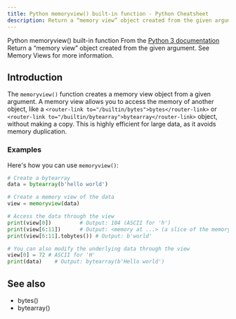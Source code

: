 ```yaml
---
title: Python memoryview() built-in function - Python Cheatsheet
description: Return a “memory view” object created from the given argument. See Memory Views for more information.
---
```


<base-title :title="frontmatter.title" :description="frontmatter.description">
Python memoryview() built-in function
</base-title>

<base-disclaimer>
  <base-disclaimer-title>
    From the <a target="_blank" href="https://docs.python.org/3/library/functions.html#memoryview">Python 3 documentation</a>
  </base-disclaimer-title>
  <base-disclaimer-content>
   Return a “memory view” object created from the given argument. See Memory Views for more information.
  </base-disclaimer-content>
</base-disclaimer>

## Introduction

The `memoryview()` function creates a memory view object from a given argument. A memory view allows you to access the memory of another object, like a `<router-link to="/builtin/bytes">bytes</router-link>` or `<router-link to="/builtin/bytearray">bytearray</router-link>` object, without making a copy. This is highly efficient for large data, as it avoids memory duplication.

### Examples

Here's how you can use `memoryview()`:

```python
# Create a bytearray
data = bytearray(b'hello world')

# Create a memory view of the data
view = memoryview(data)

# Access the data through the view
print(view[0])         # Output: 104 (ASCII for 'h')
print(view[6:11])      # Output: <memory at ...> (a slice of the memory)
print(view[6:11].tobytes()) # Output: b'world'

# You can also modify the underlying data through the view
view[0] = 72 # ASCII for 'H'
print(data)    # Output: bytearray(b'Hello world')
```

## See also

- <router-link to="/builtin/bytes">bytes()</router-link>
- <router-link to="/builtin/bytearray">bytearray()</router-link>
